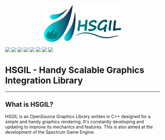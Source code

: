 <p align="center">
    <img src="other/res/logoH.png?raw=true" width="50%">
</p>

![](https://img.shields.io/github/v/release/AsulconS/HSGIL) ![](https://img.shields.io/github/contributors/AsulconS/HSGIL) ![](https://img.shields.io/github/last-commit/AsulconS/HSGIL) ![](https://img.shields.io/github/commit-activity/y/AsulconS/HSGIL) ![](https://img.shields.io/github/issues/AsulconS/HSGIL) ![](https://img.shields.io/github/issues-pr/AsulconS/HSGIL) ![](https://img.shields.io/tokei/lines/github/AsulconS/HSGIL) ![](https://img.shields.io/github/stars/AsulconS/HSGIL)

# HSGIL - Handy Scalable Graphics Integration Library
---

## What is HSGIL?

HSGIL is an OpenSource Graphics Library written in C++ designed for a simple and handy graphics rendering. It's constantly developing and updating to improve its mechanics and features. This is also aimed at the development of the Spectrum Game Engine.
